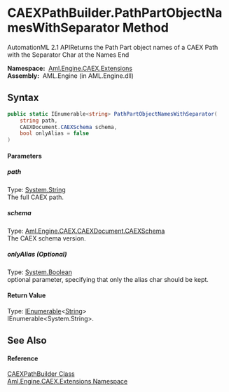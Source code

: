 CAEXPathBuilder.PathPartObjectNamesWithSeparator Method
=======================================================
AutomationML 2.1 APIReturns the Path Part object names of a CAEX Path with the Separator Char at the Names End

  **Namespace:**  [Aml.Engine.CAEX.Extensions][1]  
  **Assembly:**  AML.Engine (in AML.Engine.dll)

Syntax
------

```csharp
public static IEnumerable<string> PathPartObjectNamesWithSeparator(
	string path,
	CAEXDocument.CAEXSchema schema,
	bool onlyAlias = false
)
```

#### Parameters

##### *path*
Type: [System.String][2]  
The full CAEX path.

##### *schema*
Type: [Aml.Engine.CAEX.CAEXDocument.CAEXSchema][3]  
The CAEX schema version.

##### *onlyAlias* (Optional)
Type: [System.Boolean][4]  
optional parameter, specifying that only the alias char should be kept.

#### Return Value
Type: [IEnumerable][5]&lt;[String][2]>  
 IEnumerable&lt;System.String>. 

See Also
--------

#### Reference
[CAEXPathBuilder Class][6]  
[Aml.Engine.CAEX.Extensions Namespace][1]  

[1]: ../README.md
[2]: https://docs.microsoft.com/dotnet/api/system.string
[3]: ../../Aml.Engine.CAEX/CAEXDocument_CAEXSchema/README.md
[4]: https://docs.microsoft.com/dotnet/api/system.boolean
[5]: https://docs.microsoft.com/dotnet/api/system.collections.generic.ienumerable-1
[6]: README.md
[7]: https://www.automationml.org
[8]: ../../icons/logoShade.png